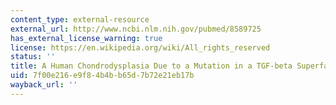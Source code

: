 ```yaml
---
content_type: external-resource
external_url: http://www.ncbi.nlm.nih.gov/pubmed/8589725
has_external_license_warning: true
license: https://en.wikipedia.org/wiki/All_rights_reserved
status: ''
title: A Human Chondrodysplasia Due to a Mutation in a TGF-beta Superfamily Member
uid: 7f00e216-e9f8-4b4b-b65d-7b72e21eb17b
wayback_url: ''
---
```

